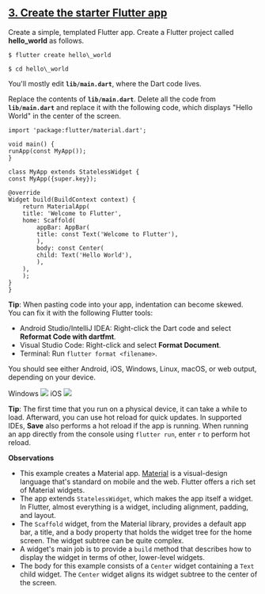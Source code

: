 [3\. Create the starter Flutter app](#2)
----------------------------------------

Create a simple, templated Flutter app. Create a Flutter project called **hello\_world** as follows.

    $ flutter create hello\_world

    $ cd hello\_world

You'll mostly edit **`lib/main.dart`**, where the Dart code lives.

Replace the contents of **`lib/main.dart`**. Delete all the code from **`lib/main.dart`** and replace it with the following code, which displays "Hello World" in the center of the screen.

    import 'package:flutter/material.dart';

    void main() {
    runApp(const MyApp());
    }

    class MyApp extends StatelessWidget {
    const MyApp({super.key});

    @override
    Widget build(BuildContext context) {
        return MaterialApp(
        title: 'Welcome to Flutter',
        home: Scaffold(
            appBar: AppBar(
            title: const Text('Welcome to Flutter'),
            ),
            body: const Center(
            child: Text('Hello World'),
            ),
        ),
        );
    }
    }

**Tip**: When pasting code into your app, indentation can become skewed. You can fix it with the following Flutter tools:

*   Android Studio/IntelliJ IDEA: Right-click the Dart code and select **Reformat Code with dartfmt**.
*   Visual Studio Code: Right-click and select **Format Document**.
*   Terminal: Run `flutter format <filename>`.

You should see either Android, iOS, Windows, Linux, macOS, or web output, depending on your device.

Windows
![](https://codelabs.developers.google.com/static/codelabs/first-flutter-app-pt1/img/5bfca6716bba2af1.png)
iOS
![](https://codelabs.developers.google.com/static/codelabs/first-flutter-app-pt1/img/2e973d40d6e82114.png)



**Tip**: The first time that you run on a physical device, it can take a while to load. Afterward, you can use hot reload for quick updates. In supported IDEs, **Save** also performs a hot reload if the app is running. When running an app directly from the console using `flutter run`, enter `r` to perform hot reload.

**Observations**

*   This example creates a Material app. [Material](https://material.io/guidelines/) is a visual-design language that's standard on mobile and the web. Flutter offers a rich set of Material widgets.
*   The app extends `StatelessWidget`, which makes the app itself a widget. In Flutter, almost everything is a widget, including alignment, padding, and layout.
*   The `Scaffold` widget, from the Material library, provides a default app bar, a title, and a body property that holds the widget tree for the home screen. The widget subtree can be quite complex.
*   A widget's main job is to provide a `build` method that describes how to display the widget in terms of other, lower-level widgets.
*   The body for this example consists of a `Center` widget containing a `Text` child widget. The `Center` widget aligns its widget subtree to the center of the screen.